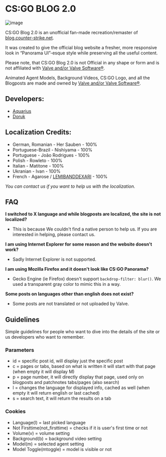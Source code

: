 # CS:GO BLOG 2.0
![image](https://user-images.githubusercontent.com/14220088/118892666-e9020500-b909-11eb-87c4-bb6f6d798f14.png)

CS:GO Blog 2.0 is an unofficial fan-made recreation/remaster of [blog.counter-strike.net](https://blog.counter-strike.net).

It was created to give the official blog website a fresher, more responsive look in “Panorama UI”-esque style while preserving all the useful content.

Please note, that CS:GO Blog 2.0 is not Official in any shape or form and is not affiliated with [Valve and/or Valve Software®](https://www.valvesoftware.com/en/).

Animated Agent Models, Background Videos, CS:GO Logo, and all the Blogposts are made and owned by [Valve and/or Valve Software®](https://www.valvesoftware.com/en/).

## Developers:
- [Aquarius](https://github.com/aquaismissing)
- [Doruk](https://github.com/DorukSega)

## Localization Credits:
- German, Romanian - Her Sauben - 100%
- Portuguese-Brazil - Nishiyama - 100%
- Portuguese - João Rodrigues - 100%
- Polish - Rowleto - 100%
- Italian - Matitone - 100%
- Ukranian - Ivan - 100%
- French - Agarose / [LEMIBANDDEXARI](https://github.com/LEMIBANDDEXARI) - 100%

*You can contact us if you want to help us with the localization.*

## FAQ
**I switched to X language and while blogposts are localized, the site is not localized?**
- This is because We couldn't find a native person to help us. If you are interested in helping, please contact us.

**I am using Internet Explorer for some reason and the website doesn't work?**
- Sadly Internet Explorer is not supported.

**I am using Mozilla Firefox and it doesn't look like CS:GO Panorama?**
- Gecko Engine (ie Firefox) doesn't support `backdrop-filter: blur()`. We used a transparent gray color to mimic this in a way.

**Some posts on languages other than english does not exist?**
- Some posts are not translated or not uploaded by Valve.

## Guidelines
Simple guidelines for people who want to dive into the details of the site or us developers who want to remember.
### Parameters
- id = specific post id, will display just the specific post  
- c = pages or tabs, based on what is written it will start with that page (when empty it will display M)
- p = page number, it will directly display that page, used only on blogposts and patchnotes tabs/pages (also search)
- l = changes the language for displayed info, cached as well (when empty it will return english or last cached)
- s = search text, it will return the results on a tab
### Cookies
- Language(l) = last picked language
- Not Firsttime(not_firsttime) = checks if it is user's first time or not
- Volume(v) = volume setting
- Background(b) = background video setting
- Model(m) = selected agent setting
- Model Toggle(mtoggle) = model is visible or not 
